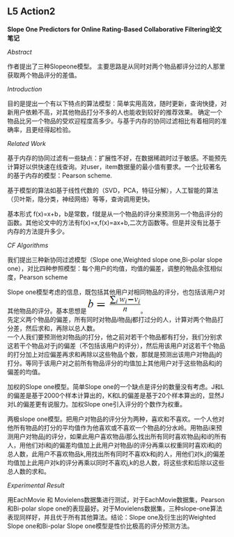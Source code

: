 ## L5 Action2
**Slope One Predictors for Online Rating-Based Collaborative Filtering论文笔记**

*Abstract* 

作者提出了三种Slopeone模型。
主要思路是从同时对两个物品都评分过的人那里获取两个物品评分的差值。

*Introduction*

目的是提出一个有以下特点的算法模型：简单实用高效，随时更新，查询快捷，对新用户依赖不高，对其他物品打分不多的人也能收到较好的推荐效果。
确定一个物品比另一个物品的受欢迎程度高多少。与基于内存的协同过滤相比有着相同的准确率，且更经得起检验。

*Related Work*

基于内存的协同过滤有一些缺点：扩展性不好，在数据稀疏时过于敏感。不能预先计算好以供快速在线查询。对user，item数据量的最小值有要求。一个比较著名的基于内存的模型：Pearson scheme.

基于模型的算法如基于线性代数的（SVD，PCA，特征分解），人工智能的算法（贝叶斯，隐分类，神经网络）等等，查询调用更快。

基本形式 f(x)=x+b，b是常数，f就是从一个物品的评分来预测另一个物品评分的函数。其他论文中的方法有f(x)=x,f(x)=ax+b,二次方函数等。但是并没有比基于内存的方法提升多少。

*CF Algorithms*

我们提出三种新协同过滤模型（Slope one,Weighted slope one,Bi-polar slope one），对比四种参照模型：每个用户的均值，均值的偏差，调整的物品余弦相似度，Pearson scheme

Slope one模型考虑的信息，既包括其他用户对相同物品的评分，也包括该用户对其他物品的评分。基本思想是![](a1.png)。  
先定义两个物品的偏差，所有同时对物品i物品j都打过分的人，计算对两个物品打分差，然后求和，再除以总人数。  
一个人我们要预测他对物品j的打分，他之前对若干个物品都有打分，我们分别求这若干个物品对于j的偏差（不包括该用户的评分），然后用该用户对这若干个物品的打分加上对应偏差再求和再除以这些物品个数，那就是预测出该用户对物品j的打分。等同于该用户对之前所有物品评分的均值加上其他用户对于这些物品和j的偏差的均值。

加权的Slope one模型。简单Slope one的一个缺点是评分的数量没有考虑。J和L的偏差是基于2000个样本计算出的，K和L的偏差是基于20个样本算出的，显然J对L的偏差更有说服力。加权Slope one引入评分的个数作为权重。

两极slope one模型。把用户对物品的评分分为两种，喜欢和不喜欢。一个人他对他所有物品的打分的平均值作为他喜欢或不喜欢一个物品的分水岭。用物品i来预测用户对物品j的评分，如果此用户喜欢物品i那么找出所有同时喜欢物品j和i的所有人，用他们对i和j的偏差均值加上此用户对物品i的评分再乘以权重同时喜欢i和j的总人数，此用户不喜欢物品k,用找出所有同时不喜欢k和j的人，用他们对k,j的偏差均值加上此用户对k的评分再乘以同时不喜欢j,k的总人数，将这些求和后除以这些总人数的求和。

*Experimental Result*

用EachMovie 和 Movielens数据集进行测试，对于EachMovie数据集，Pearson和Bi-polar slope one的表现最好。对于Movielens数据集，三种slope-one算法表现同样好，并且优于所有其他算法。结论：Slope one及衍生出的Weighted Slope one和Bi-polar Slope one模型是性价比极高的评分预测方法。







